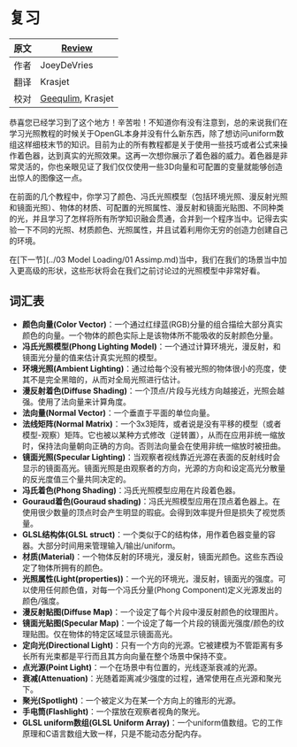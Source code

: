 # 复习

原文     | [Review](http://learnopengl.com/#!Lighting/Review)
      ---|---
作者     | JoeyDeVries
翻译     | Krasjet
校对     | [Geequlim](http://geequlim.com), Krasjet

恭喜您已经学习到了这个地方！辛苦啦！不知道你有没有注意到，总的来说我们在学习光照教程的时候关于OpenGL本身并没有什么新东西，除了想访问uniform数组这样细枝末节的知识。目前为止的所有教程都是关于使用一些技巧或者公式来操作着色器，达到真实的光照效果。这再一次想你展示了着色器的威力。着色器是非常灵活的，你也亲眼见证了我们仅仅使用一些3D向量和可配置的变量就能够创造出惊人的图像这一点。

在前面的几个教程中，你学习了颜色、冯氏光照模型（包括环境光照、漫反射光照和镜面光照）、物体的材质、可配置的光照属性、漫反射和镜面光贴图、不同种类的光，并且学习了怎样将所有所学知识融会贯通，合并到一个程序当中。记得去实验一下不同的光照、材质颜色、光照属性，并且试着利用你无穷的创造力创建自己的环境。

在[下一节](../03 Model Loading/01 Assimp.md)当中，我们在我们的场景当中加入更高级的形状，这些形状将会在我们之前讨论过的光照模型中非常好看。

## 词汇表

- **颜色向量(Color Vector)**：一个通过红绿蓝(RGB)分量的组合描绘大部分真实颜色的向量。一个物体的颜色实际上是该物体所不能吸收的反射颜色分量。
- **冯氏光照模型(Phong Lighting Model)**：一个通过计算环境光，漫反射，和镜面光分量的值来估计真实光照的模型。
- **环境光照(Ambient Lighting)**：通过给每个没有被光照的物体很小的亮度，使其不是完全黑暗的，从而对全局光照进行估计。
- **漫反射着色(Diffuse Shading)**：一个顶点/片段与光线方向越接近，光照会越强。使用了法向量来计算角度。
- **法向量(Normal Vector)**：一个垂直于平面的单位向量。
- **法线矩阵(Normal Matrix)**：一个3x3矩阵，或者说是没有平移的模型（或者模型-观察）矩阵。它也被以某种方式修改（逆转置），从而在应用非统一缩放时，保持法向量朝向正确的方向。否则法向量会在使用非统一缩放时被扭曲。
- **镜面光照(Specular Lighting)**：当观察者视线靠近光源在表面的反射线时会显示的镜面高光。镜面光照是由观察者的方向，光源的方向和设定高光分散量的反光度值三个量共同决定的。
- **冯氏着色(Phong Shading)**：冯氏光照模型应用在片段着色器。
- **Gouraud着色(Gouraud shading)**：冯氏光照模型应用在顶点着色器上。在使用很少数量的顶点时会产生明显的瑕疵。会得到效率提升但是损失了视觉质量。
- **GLSL结构体(GLSL struct)**：一个类似于C的结构体，用作着色器变量的容器。大部分时间用来管理输入/输出/uniform。
- **材质(Material)**：一个物体反射的环境光，漫反射，镜面光颜色。这些东西设定了物体所拥有的颜色。
- **光照属性(Light(properties))**：一个光的环境光，漫反射，镜面光的强度。可以使用任何颜色值，对每一个冯氏分量(Phong Component)定义光源发出的颜色/强度。
- **漫反射贴图(Diffuse Map)**：一个设定了每个片段中漫反射颜色的纹理图片。
- **镜面光贴图(Specular Map)**：一个设定了每一个片段的镜面光强度/颜色的纹理贴图。仅在物体的特定区域显示镜面高光。
- **定向光(Directional Light)**：只有一个方向的光源。它被建模为不管距离有多长所有光束都是平行而且其方向向量在整个场景中保持不变。
- **点光源(Point Light)**：一个在场景中有位置的，光线逐渐衰减的光源。
- **衰减(Attenuation)**：光随着距离减少强度的过程，通常使用在点光源和聚光下。
- **聚光(Spotlight)**：一个被定义为在某一个方向上的锥形的光源。
- **手电筒(Flashlight)**：一个摆放在观察者视角的聚光。
- **GLSL uniform数组(GLSL Uniform Array)**：一个uniform值数组。它的工作原理和C语言数组大致一样，只是不能动态分配内存。